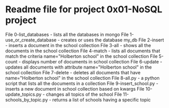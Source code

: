 # Readme file for project 0x01-NoSQL project

File 0-list_databases - lists all the databases in mongo
File 1-use_or_create_database - creates or uses the database my_db
File 2-insert - inserts a document in the school collection
File 3-all - shows all the documents in the school collection
File 4-match - lists all documents that match the criteria name="Holberton school" in the school collection
File 5-count - displays number of documents in school collection
File 6-update - updates all documents with attribute name="Holberton school" in the school collection
File 7-delete - deletes all documents that have name="Holberton school" in the school collection
File 8-all.py - a python script that lists all the documents in a collection
File 9-insert_school.py - inserts a new document in school collection based on kwargs
File 10-update_topics.py - changes all topics of the school
File 11-schools_by_topic.py - returns a list of schools having a specific topic
